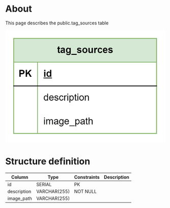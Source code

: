 # About  

This page describes the public.tag_sources table  

![Alt text](tag_sources.png)

# Structure definition  

| Column | Type | Constraints | Description |
| - | - | - | - |
| id | SERIAL | PK |
| description | VARCHAR(255) | NOT NULL |
| image_path | VARCHAR(255) |